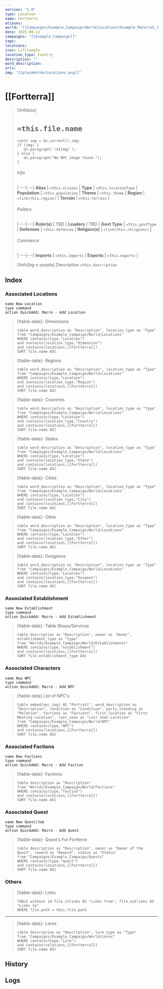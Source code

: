 ```yaml
---
version: "1.0"
type: Location
name: Fortterra
aliases:
world: "[[Campaigns/Example_Campaign/World/Locations/Example_Material_Plane.md|Example_Material_Plane]]"
date: 2025-09-12
campaigns: "[[Example_Campaign]]"
tags:
locations:
icon: LiTriangle
location_type: Country
description: ""
word_description:
urls:
img: "[[placeHolderLocations.png]]"
---
```

# [[Fortterra]]
> [!infobox]
> # `=this.file.name`
> ```dataviewjs
> const img = dv.current().img;
> if (img) {
>    dv.paragraph(`!${img}`); 
> } else {
>    dv.paragraph("No NPC image found.");
> }
>```
> ###### Info
>  |
> ---|---|
> **Alias** | `=this.aliases` |
> **Type** | `=this.locationType` |
> **Population** | `=this.population` |
> **Theme** | `=this.theme` |
> **Region** | `=link(this.region)` |
> **Terrain** | `=this.terrain` |
> ###### Politics
>  |
> ---|---|
> **Ruler(s)** | TBD |
> **Leaders** | TBD |
> **Govt Type** | `=this.govtType` |
> **Defenses** | `=this.defences` |
> **Religion(s)** | `=link(this.religions)` |
> ###### Commerce
>  |
> ---|---|
> **Imports** | `=this.imports` |
> **Exports** | `=this.exports` |


> [!info|bg-c-purple] Description
>`=this.description`
## Index
### Associated Locations
```button
name New Location
type command
action QuickAdd: Macro - Add Location
 ```
> [!table-data]- Dimensions
>```dataview
> table word_description as "Description", location_type as "Type"
> from "Campaigns/Example_Campaign/World/Locations"
> WHERE contains(type,"Location") 
> and contains(location_type,"Dimension")
> and contains(locations,[[Fortterra]])
> SORT file.name ASC
> ```

> [!table-data]- Regions
>```dataview
> table word_description as "Description", location_type as "Type"
> from "Campaigns/Example_Campaign/World/Locations"
> WHERE contains(type,"Location") 
> and contains(location_type,"Region")
> and contains(locations,[[Fortterra]])
> SORT file.name ASC
> ```

> [!table-data]- Countries
>```dataview
> table word_description as "Description", location_type as "Type"
> from "Campaigns/Example_Campaign/World/Locations"
> WHERE contains(type,"Location") 
> and contains(location_type,"Country")
> and contains(locations,[[Fortterra]])
> SORT file.name ASC
> ```

> [!table-data]- States
>```dataview
> table word_description as "Description", location_type as "Type"
> from "Campaigns/Example_Campaign/World/Locations"
> WHERE contains(type,"Location") 
> and contains(location_type,"State")
> and contains(locations,[[Fortterra]])
> SORT file.name ASC
> ```

> [!table-data]- Cities
>```dataview
> table word_description as "Description", location_type as "Type"
> from "Campaigns/Example_Campaign/World/Locations"
> WHERE contains(type,"Location") 
> and contains(location_type,"City")
> and contains(locations,[[Fortterra]])
> SORT file.name ASC
> ```

> [!table-data]- Other
>```dataview
> table word_description as "Description", location_type as "Type"
> from "Campaigns/Example_Campaign/World/Locations"
> WHERE contains(type,"Location") 
> and contains(location_type,"Other")
> and contains(locations,[[Fortterra]])
> SORT file.name ASC
> ```

> [!table-data]- Dungeons
>```dataview
> table word_description as "Description", location_type as "Type"
> from "Campaigns/Example_Campaign/World/Locations"
> WHERE contains(type,"Location") 
> and contains(location_type,"Dungeon")
> and contains(locations,[[Fortterra]])
> SORT file.name ASC
> ```

### Associated Establishment 
```button
name New Establishment
type command
action QuickAdd: Macro - Add Establishment
```
> [!table-data]- Table Shops/Services
> ```dataview
> table description as "Description", owner as "Owner", establishment_type as "type"
> from "Worlds/Example_Campaign/World/Establishments"
> WHERE contains(type,"establishment") 
> and contains(locations,[[Fortterra]])
> SORT file.establishment_type ASC
> ```

### Associated Characters
```button
name New NPC
type command
action QuickAdd: Macro - Add NPC
```
> [!table-data] List of NPC's
>```dataview
> table embed(npc_img) AS "Portrait", word_description as "Description", condition as "Condition", party_standing as "Relation", factions as "Factions", first_location as "First Meeting Location", last_seen as "Last Seen Location"
> from "Campaigns/Example_Campaign/World/NPC"
> WHERE contains(type,"NPC") 
> and contains(locations,[[Fortterra]])
> SORT file.name ASC
> ```


### Associated Factions 
```button
name New Factions
type command
action QuickAdd: Macro - Add Faction
```

> [!table-data]- Factions
> ```dataview
> table description as "Description"
> from "Worlds/Example_Campaign/World/Factions"
> WHERE contains(type,"faction") 
> and contains(locations,[[Fortterra]])
> SORT file.name ASC
> ```

### Associated Quest
```button
name New Quest/Job
type command
action QuickAdd: Macro - Add Quest
```

> [!table-data]- Quest's For Fortterra
> ```dataview
> table description as "Description", owner as "Owner of the Quest", reward as "Reward", status as "Status"
> from "Campaigns/Example_Campaign/Quests"
> WHERE contains(type,"quest") 
> and contains(locations,[[Fortterra]])
> SORT file.name ASC
> ```

### Others
>[!table-data]- Links
> ```dataview
> TABLE without id file.inlinks AS "Links from", file.outlinks AS "Links to"
> WHERE file.path = this.file.path
> ```

--- 
>[!table-data]- Lores
>```dataview
> table description as "Description", lore_type as "Type"
> from "Campaigns/Example_Campaign/World/Lores"
> WHERE contains(type,"Lore") 
> and contains(relations,[[Fortterra]])
> SORT file.name ASC
> ```

## History

## Logs